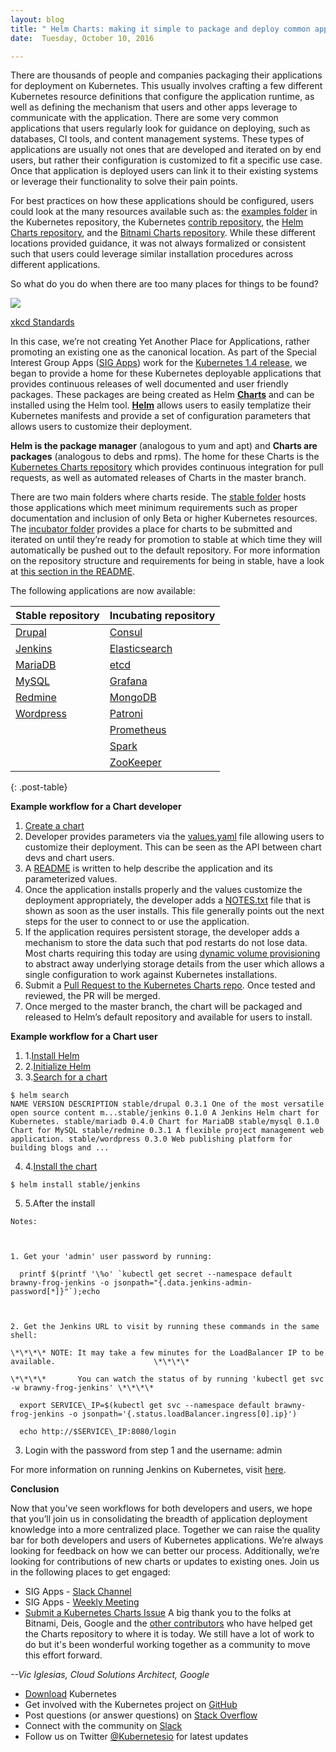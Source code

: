 ```yaml
---
layout: blog
title: " Helm Charts: making it simple to package and deploy common applications on Kubernetes "
date:  Tuesday, October 10, 2016

---
```

There are thousands of people and companies packaging their applications for deployment on Kubernetes. This usually involves crafting a few different Kubernetes resource definitions that configure the application runtime, as well as defining the mechanism that users and other apps leverage to communicate with the application. There are some very common applications that users regularly look for guidance on deploying, such as databases, CI tools, and content management systems. These types of applications are usually not ones that are developed and iterated on by end users, but rather their configuration is customized to fit a specific use case. Once that application is deployed users can link it to their existing systems or leverage their functionality to solve their pain points.  

For best practices on how these applications should be configured, users could look at the many resources available such as: the [examples folder](https://github.com/kubernetes/kubernetes/tree/master/examples) in the Kubernetes repository, the Kubernetes [contrib repository](https://github.com/kubernetes/contrib), the [Helm Charts repository](https://github.com/helm/charts), and the [Bitnami Charts repository](https://github.com/bitnami/charts). While these different locations provided guidance, it was not always formalized or consistent such that users could leverage similar installation procedures across different applications.  

So what do you do when there are too many places for things to be found?  



[![](https://lh5.googleusercontent.com/l6CowJsfGRoH2wgWHlxtId4Foil2Fcs7AZ0NbOT7jGrXliESRSc6jNH8bdMmfpU-_gDRqy9UDSYCj7WaSKF1ZLK1a7t2qNo5JaIOglozee2SDIPteuOZ6aHzNMyBBJXukBv0zF9x)](https://lh5.googleusercontent.com/l6CowJsfGRoH2wgWHlxtId4Foil2Fcs7AZ0NbOT7jGrXliESRSc6jNH8bdMmfpU-_gDRqy9UDSYCj7WaSKF1ZLK1a7t2qNo5JaIOglozee2SDIPteuOZ6aHzNMyBBJXukBv0zF9x)

[xkcd Standards](https://xkcd.com/927/)



In this case, we’re not creating Yet Another Place for Applications, rather promoting an existing one as the canonical location. As part of the Special Interest Group Apps ([SIG Apps](https://github.com/kubernetes/community/tree/master/sig-apps)) work for the [Kubernetes 1.4 release](http://blog.kubernetes.io/2016/09/kubernetes-1.4-making-it-easy-to-run-on-kuberentes-anywhere.html), we began to provide a home for these Kubernetes deployable applications that provides continuous releases of well documented and user friendly packages. These packages are being created as Helm [**Charts**](https://github.com/kubernetes/helm/blob/master/docs/charts.md) and can be installed using the Helm tool. **[Helm](https://github.com/kubernetes/helm)** allows users to easily templatize their Kubernetes manifests and provide a set of configuration parameters that allows users to customize their deployment.   

**Helm is the package manager** (analogous to yum and apt) and **Charts are packages** (analogous to debs and rpms). The home for these Charts is the [Kubernetes Charts repository](https://github.com/kubernetes/charts) which provides continuous integration for pull requests, as well as automated releases of Charts in the master branch.   

There are two main folders where charts reside. The [stable folder](https://github.com/kubernetes/charts/tree/master/stable) hosts those applications which meet minimum requirements such as proper documentation and inclusion of only Beta or higher Kubernetes resources. The [incubator folder](https://github.com/kubernetes/charts/tree/master/incubator) provides a place for charts to be submitted and iterated on until they’re ready for promotion to stable at which time they will automatically be pushed out to the default repository. For more information on the repository structure and requirements for being in stable, have a look at [this section in the README](https://github.com/kubernetes/charts#repository-structure).  

The following applications are now available:  




|Stable repository | Incubating repository |
|--|--|
|[Drupal](https://github.com/kubernetes/charts/tree/master/stable/drupal) | [Consul](https://github.com/kubernetes/charts/tree/master/incubator/consul) |
|[Jenkins](https://github.com/kubernetes/charts/tree/master/stable/jenkins)|[Elasticsearch](https://github.com/kubernetes/charts/tree/master/incubator/elasticsearch) |
| [MariaDB](https://github.com/kubernetes/charts/tree/master/stable/mariadb) | [etcd](https://github.com/kubernetes/charts/tree/master/incubator/etcd) |
| [MySQL](https://github.com/kubernetes/charts/tree/master/stable/mysql) | [Grafana](https://github.com/kubernetes/charts/tree/master/incubator/grafana) |
| [Redmine](https://github.com/kubernetes/charts/tree/master/stable/redmine)|[MongoDB](https://github.com/kubernetes/charts/tree/master/incubator/mongodb)|
| [Wordpress](https://github.com/kubernetes/charts/tree/master/stable/wordpress)|[Patroni](https://github.com/kubernetes/charts/tree/master/incubator/patroni) |
||[Prometheus](https://github.com/kubernetes/charts/tree/master/incubator/prometheus)|
|  | [Spark](https://github.com/kubernetes/charts/tree/master/incubator/spark)|
|    | [ZooKeeper](https://github.com/kubernetes/charts/tree/master/incubator/zookeeper) |
{: .post-table}

**Example workflow for a Chart developer**  


1. [Create a chart](https://github.com/kubernetes/helm/blob/master/docs/charts.md)
2. Developer provides parameters via the [values.yaml](https://github.com/kubernetes/helm/blob/master/docs/charts.md#values-files) file allowing users to customize their deployment. This can be seen as the API between chart devs and chart users.
3. A [README](https://github.com/kubernetes/charts/tree/master/stable/mariadb) is written to help describe the application and its parameterized values.
4. Once the application installs properly and the values customize the deployment appropriately, the developer adds a [NOTES.txt](https://github.com/kubernetes/helm/blob/master/docs/charts.md#chart-license-readme-and-notes) file that is shown as soon as the user installs. This file generally points out the next steps for the user to connect to or use the application.
5. If the application requires persistent storage, the developer adds a mechanism to store the data such that pod restarts do not lose data. Most charts requiring this today are using [dynamic volume provisioning](http://blog.kubernetes.io/2016/10/dynamic-provisioning-and-storage-in-kubernetes.html) to abstract away underlying storage details from the user which allows a single configuration to work against Kubernetes installations.
6. Submit a [Pull Request to the Kubernetes Charts repo](https://github.com/kubernetes/charts/pulls). Once tested and reviewed, the PR will be merged.
7. Once merged to the master branch, the chart will be packaged and released to Helm’s default repository and available for users to install.

**Example workflow for a Chart user**  


1. 1.[Install Helm](https://github.com/kubernetes/helm/blob/master/docs/quickstart.md#install-helm)
2. 2.[Initialize Helm](https://github.com/kubernetes/helm/blob/master/docs/quickstart.md#install-an-example-chart)
3. 3.[Search for a chart](https://github.com/kubernetes/helm/blob/master/docs/using_helm.md#helm-search-finding-charts)   

```
$ helm search  
NAME VERSION DESCRIPTION stable/drupal 0.3.1 One of the most versatile open source content m...stable/jenkins 0.1.0 A Jenkins Helm chart for Kubernetes. stable/mariadb 0.4.0 Chart for MariaDB stable/mysql 0.1.0 Chart for MySQL stable/redmine 0.3.1 A flexible project management web application. stable/wordpress 0.3.0 Web publishing platform for building blogs and ...
 ```

4. 4.[Install the chart](https://github.com/kubernetes/helm/blob/master/docs/using_helm.md#helm-install-installing-a-package)  

```
$ helm install stable/jenkins
 ```

5. 5.After the install   

```
Notes:



1. Get your 'admin' user password by running:

  printf $(printf '\%o' `kubectl get secret --namespace default brawny-frog-jenkins -o jsonpath="{.data.jenkins-admin-password[*]}"`);echo



2. Get the Jenkins URL to visit by running these commands in the same shell:

\*\*\*\* NOTE: It may take a few minutes for the LoadBalancer IP to be available.                      \*\*\*\*

\*\*\*\*       You can watch the status of by running 'kubectl get svc -w brawny-frog-jenkins' \*\*\*\*

  export SERVICE\_IP=$(kubectl get svc --namespace default brawny-frog-jenkins -o jsonpath='{.status.loadBalancer.ingress[0].ip}')

  echo http://$SERVICE\_IP:8080/login
```


3. Login with the password from step 1 and the username: admin



For more information on running Jenkins on Kubernetes, visit [here](https://cloud.google.com/solutions/jenkins-on-container-engine).



**Conclusion**  

Now that you’ve seen workflows for both developers and users, we hope that you’ll join us in consolidating the breadth of application deployment knowledge into a more centralized place. Together we can raise the quality bar for both developers and users of Kubernetes applications. We’re always looking for feedback on how we can better our process. Additionally, we’re looking for contributions of new charts or updates to existing ones. Join us in the following places to get engaged:  


- SIG Apps - [Slack Channel](https://kubernetes.slack.com/messages/sig-apps/)
- SIG Apps - [Weekly Meeting](https://github.com/kubernetes/community/tree/master/sig-apps#meeting)
- [Submit a Kubernetes Charts Issue](https://github.com/kubernetes/charts/issues)
A big thank you to the folks at Bitnami, Deis, Google and the [other contributors](https://github.com/kubernetes/charts/graphs/contributors) who have helped get the Charts repository to where it is today. We still have a lot of work to do but it's been wonderful working together as a community to move this effort forward.  

_--Vic Iglesias, Cloud Solutions Architect, Google_  


- [Download](http://get.k8s.io/) Kubernetes
- Get involved with the Kubernetes project on [GitHub](https://github.com/kubernetes/kubernetes)
- Post questions (or answer questions) on [Stack Overflow](http://stackoverflow.com/questions/tagged/kubernetes)
- Connect with the community on [Slack](http://slack.k8s.io/)
- Follow us on Twitter [@Kubernetesio](https://twitter.com/kubernetesio) for latest updates
